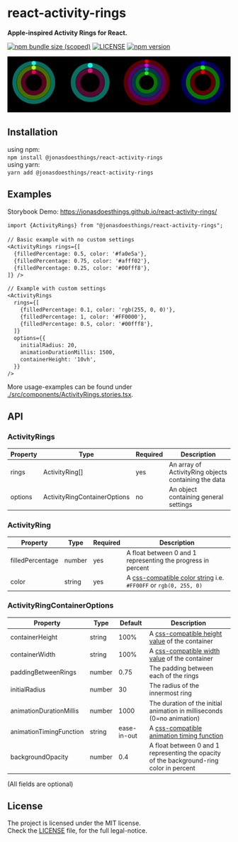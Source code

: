 # react-activity-rings
**Apple-inspired Activity Rings for React.**  

[![npm bundle size (scoped)](https://img.shields.io/bundlephobia/minzip/@jonasdoesthings/react-activity-rings?color=%2384cc16&style=flat-square)](https://bundlephobia.com/package/@jonasdoesthings/react-activity-rings)
[![LICENSE](https://img.shields.io/npm/l/@jonasdoesthings/react-activity-rings?color=%2384cc16&style=flat-square)](./LICENSE)
[![npm version](https://img.shields.io/npm/v/@jonasdoesthings/react-activity-rings?color=84cc16&style=flat-square)](https://www.npmjs.com/package/@jonasdoesthings/react-activity-rings/)


![demo banner gif](.assets/activityrings_banner.gif)

## Installation
using npm:  
`npm install @jonasdoesthings/react-activity-rings`  
using yarn:  
`yarn add @jonasdoesthings/react-activity-rings`  

## Examples
Storybook Demo: https://jonasdoesthings.github.io/react-activity-rings/

```tsx
import {ActivityRings} from "@jonasdoesthings/react-activity-rings";

// Basic example with no custom settings
<ActivityRings rings={[
  {filledPercentage: 0.5, color: '#fa0e5a'},
  {filledPercentage: 0.75, color: '#afff02'},
  {filledPercentage: 0.25, color: '#00fff8'},
]} />
```
```tsx
// Example with custom settings
<ActivityRings 
  rings={[
    {filledPercentage: 0.1, color: 'rgb(255, 0, 0)'},
    {filledPercentage: 1, color: '#FF0000'},
    {filledPercentage: 0.5, color: '#00fff8'},
  ]} 
  options={{
    initialRadius: 20,
    animationDurationMillis: 1500,
    containerHeight: '10vh',
  }} 
/>
```

More usage-examples can be found under [./src/components/ActivityRings.stories.tsx](./src/components/ActivityRings.stories.tsx).

## API
### ActivityRings
| Property | Type                         | Required | Description                                          |
|----------|------------------------------|----------|------------------------------------------------------|
| rings    | ActivityRing[]               | yes      | An array of ActivityRing objects containing the data |
| options  | ActivityRingContainerOptions | no       | An object containing general settings                |

### ActivityRing
| Property         | Type   | Required | Description                                                                                                                |
|------------------|--------|----------|----------------------------------------------------------------------------------------------------------------------------|
| filledPercentage | number | yes      | A float between 0 and 1 representing the progress in percent                                                               |
| color            | string | yes      | A [css-compatible color string](https://developer.mozilla.org/en-US/docs/Web/CSS/color) i.e. `#FF00FF` or `rgb(0, 255, 0)` |

### ActivityRingContainerOptions
| Property                | Type   | Default     | Description                                                                                                              |
|-------------------------|--------|-------------|--------------------------------------------------------------------------------------------------------------------------|
| containerHeight         | string | 100%        | A [css-compatible height value](https://developer.mozilla.org/en-US/docs/Web/CSS/height) of the container                |
| containerWidth          | string | 100%        | A [css-compatible width value](https://developer.mozilla.org/en-US/docs/Web/CSS/width) of the container                  |
| paddingBetweenRings     | number | 0.75        | The padding between each of the rings                                                                                    |
| initialRadius           | number | 30          | The radius of the innermost ring                                                                                         |
| animationDurationMillis | number | 1000        | The duration of the initial animation in milliseconds (0=no animation)                                                   |
| animationTimingFunction | string | ease-in-out | A [css-compatible animation timing function](https://developer.mozilla.org/en-US/docs/Web/CSS/animation-timing-function) |
| backgroundOpacity       | number | 0.4         | A float between 0 and 1 representing the opacity of the background-ring color in percent                                 |

(All fields are optional)

## License
The project is licensed under the MIT license.    
Check the [LICENSE](./LICENSE) file, for the full legal-notice.
